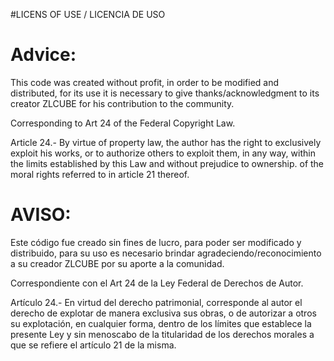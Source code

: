 #LICENS OF USE / LICENCIA DE USO 

# Advice:

This code was created without profit, in order to be modified and distributed, for its use it is necessary to give thanks/acknowledgment to its creator ZLCUBE for his contribution to the community.

Corresponding to Art 24 of the Federal Copyright Law.

Article 24.- By virtue of property law, the author has the right to exclusively exploit his works, or to authorize others to exploit them, in any way, within the limits established by this Law and without prejudice to ownership. of the moral rights referred to in article 21 thereof.

# AVISO: 

Este código fue creado sin fines de lucro, para poder ser modificado y distribuido, para su uso es necesario brindar agradeciendo/reconocimiento a su creador ZLCUBE por su aporte a la comunidad. 

Correspondiente con el Art 24 de la Ley Federal de Derechos de Autor.

Artículo 24.- En virtud del derecho patrimonial, corresponde al autor el derecho de explotar de manera exclusiva sus obras, o de autorizar a otros su explotación, en cualquier forma, dentro de los límites que establece la presente Ley y sin menoscabo de la titularidad de los derechos morales a que se refiere el artículo 21 de la misma.
